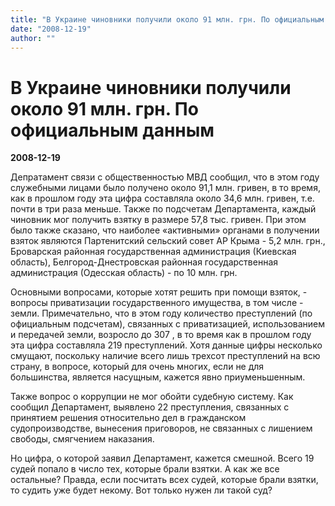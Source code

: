```yaml
---
title: "В Украине чиновники получили около 91 млн. грн. По официальным данным"
date: "2008-12-19"
author: ""
---
```


# В Украине чиновники получили около 91 млн. грн. По официальным данным

**2008-12-19** 

Депратамент связи с общественностью МВД сообщил, что в этом году служебными лицами было получено около 91,1 млн. гривен, в то время, как в прошлом году эта цифра составляла около 34,6 млн. гривен, т.е. почти в три раза меньше. Также по подсчетам Департамента, каждый чиновник мог получить взятку в размере 57,8 тыс. гривен. При этом было также сказано, что наиболее «активными» органами в получении взяток являются Партенитский сельский совет АР Крыма - 5,2 млн. грн., Броварская районная государственная администрация (Киевская область), Белгород-Днестровская районная государственная администрация (Одесская область) - по 10 млн. грн. 

Основными вопросами, которые хотят решить при помощи взяток, - вопросы приватизации государственного имущества, в том числе - земли. Примечательно, что в этом году количество преступлений (по официальным подсчетам), связанных с приватизацией, использованием и передачей земли, возросло до 307 , в то время как в прошлом году эта цифра составляла 219 преступлений. Хотя данные цифры несколько смущают, поскольку наличие всего лишь трехсот преступлений на всю страну, в вопросе, который для очень многих, если не для большинства, является насущным,  кажется явно приуменьшенным. 

Также вопрос о коррупции не мог обойти судебную систему. Как сообщил Департамент, выявлено 22 преступления, связанных с принятием решения относительно дел в гражданском судопроизводстве, вынесения приговоров, не связанных с лишением свободы, смягчением наказания. 

Но цифра, о которой заявил Департамент, кажется смешной. Всего 19 судей попало в число тех, которые брали взятки. А как  же все остальные? Правда, если посчитать всех судей, которые брали взятки, то судить уже будет некому. Вот только нужен ли такой суд?
